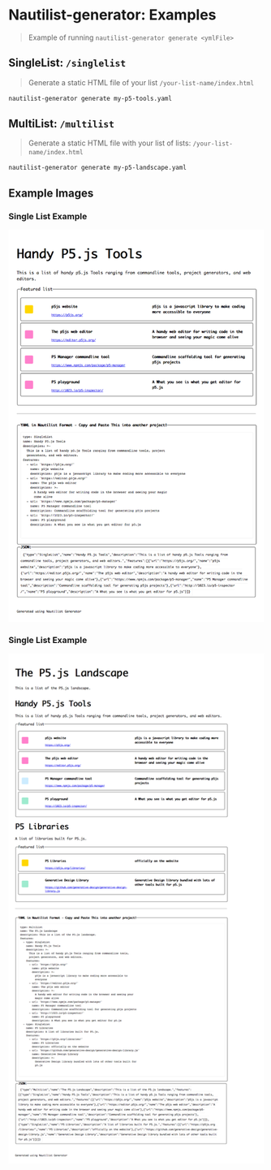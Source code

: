 # Nautilist-generator: Examples
> Example of running `nautilist-generator generate <ymlFile>` 

## SingleList: `/singlelist`
> Generate a static HTML file of your list `/your-list-name/index.html`

```sh
nautilist-generator generate my-p5-tools.yaml
```


## MultiList: `/multilist`
> Generate a static HTML file with your list of lists: `/your-list-name/index.html`

```sh
nautilist-generator generate my-p5-landscape.yaml
```

## Example Images

### Single List Example
![Single list example index rendered as this page](../assets/example-singlelist.png)


### Single List Example
![Multi list example index rendered as this page](../assets/example-multilist.png)
